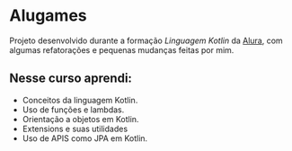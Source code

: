# Alugames

Projeto desenvolvido durante a formação *Linguagem Kotlin* da [Alura](https://www.alura.com.br), com algumas refatorações e pequenas mudanças feitas por mim.

## Nesse curso aprendi:

- Conceitos da linguagem Kotlin.
- Uso de funções e lambdas.
- Orientação a objetos em Kotlin.
- Extensions e suas utilidades
- Uso de APIS como JPA em Kotlin.
